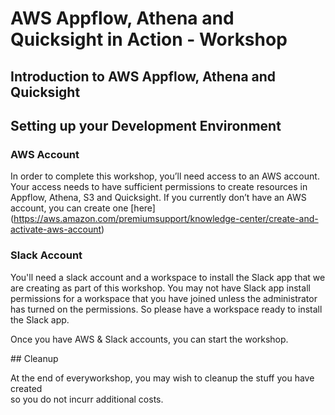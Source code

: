 # AWS Appflow, Athena and Quicksight in Action - Workshop

## Introduction to AWS Appflow, Athena and Quicksight

## Setting up your Development Environment

### AWS Account

In order to complete this workshop, you’ll need access to an AWS account. Your access needs to have sufficient permissions to create resources in Appflow, Athena, S3 and Quicksight. If you currently don’t have an AWS account, you can create one \[here\](https://aws.amazon.com/premiumsupport/knowledge-center/create-and-activate-aws-account)

### Slack Account

You'll need a slack account and a workspace to install the Slack app that we are creating as part of this workshop. You may not have Slack app install permissions for a workspace that you have joined unless the administrator has turned on the permissions. So please have a workspace ready to install the Slack app. 

Once you have AWS & Slack accounts, you can start the workshop.

\## Cleanup

At the end of everyworkshop, you may wish to cleanup the stuff you have created  
so you do not incurr additional costs.
